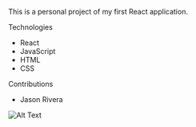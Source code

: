 This is a personal project of my first React application.

Technologies
- React
- JavaScript
- HTML
- CSS

Contributions
- Jason Rivera

![Alt Text](https://gph.is/g/aNxynlo)
